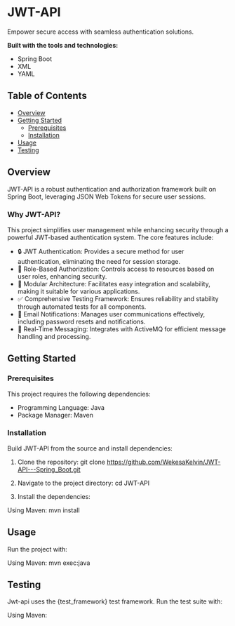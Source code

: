 # JWT-API

Empower secure access with seamless authentication solutions.

**Built with the tools and technologies:**
- Spring Boot
- XML
- YAML

## Table of Contents
- [Overview](#overview)
- [Getting Started](#getting-started)
  - [Prerequisites](#prerequisites)
  - [Installation](#installation)
- [Usage](#usage)
- [Testing](#testing)

## Overview

JWT-API is a robust authentication and authorization framework built on Spring Boot, leveraging JSON Web Tokens for secure user sessions.

### Why JWT-API?

This project simplifies user management while enhancing security through a powerful JWT-based authentication system. The core features include:

- 🔒 JWT Authentication: Provides a secure method for user authentication, eliminating the need for session storage.
- 🔑 Role-Based Authorization: Controls access to resources based on user roles, enhancing security.
- 🧩 Modular Architecture: Facilitates easy integration and scalability, making it suitable for various applications.
- ✅ Comprehensive Testing Framework: Ensures reliability and stability through automated tests for all components.
- 📧 Email Notifications: Manages user communications effectively, including password resets and notifications.
- 📡 Real-Time Messaging: Integrates with ActiveMQ for efficient message handling and processing.

## Getting Started

### Prerequisites

This project requires the following dependencies:

- Programming Language: Java
- Package Manager: Maven

### Installation

Build JWT-API from the source and install dependencies:

1. Clone the repository:
git clone https://github.com/WekesaKelvin/JWT-API---Spring_Boot.git

2. Navigate to the project directory:
cd JWT-API


3. Install the dependencies:

Using Maven:
mvn install


## Usage

Run the project with:

Using Maven:
mvn exec:java


## Testing

Jwt-api uses the {test_framework} test framework. Run the test suite with:

Using Maven:

